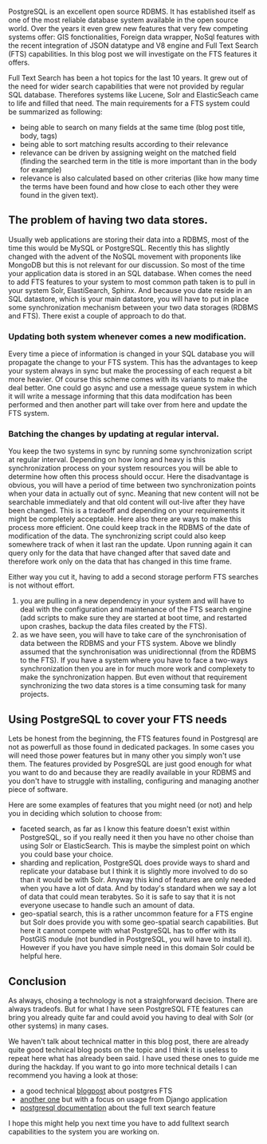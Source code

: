 PostgreSQL is an excellent open source RDBMS. It has established itself as one of the most reliable database system available in the open source world. Over the years it even grew new features that very few competing systems offer: GIS fonctionalities, Foreign data wrapper, NoSql features with the recent integration of JSON datatype and V8 engine and Full Text Search (FTS) capabilities. In this blog post we will investigate on the FTS features it offers.


Full Text Search has been a hot topics for the last 10 years. It grew out of the need for wider search capabilities that were not provided by regular SQL database. Therefores systems like Lucene, Solr and ElasticSeach came to life and filled that need. The main requirements for a FTS system could be summarized as following:
  - being able to search on many fields at the same time (blog post title, body, tags)
  - being able to sort matching results according to their relevance
  - relevance can be driven by assigning weight on the matched field (finding the searched term in the title is more important than in the body for example)
  - relevance is also calculated based on other criterias (like how many time the terms have been found and how close to each other they were found in the given text).

## The problem of having two data stores.

Usually web applications are storing their data into a RDBMS, most of the time this would be MySQL or PostgreSQL. Recently this has slightly changed with the advent of the NoSQL movement with proponents like MongoDB but this is not relevant for our discussion. So most of the time your application data is stored in an SQL database. When comes the need to add FTS features to your system to most common path taken is to pull in your system Solr, ElastiSearch, Sphinx. And because you date reside in an SQL datastore, which is your main datastore, you will have to put in place some synchronization mechanism between your two data storages (RDBMS and FTS). There exist a couple of approach to do that.

### Updating both system whenever comes a new modification.

Every time a piece of information is changed in your SQL database you will propagate the change to your FTS system. This has the advantages to keep your system always in sync but make the processing of each request a bit more heavier. Of course this scheme comes with its variants to make the deal better. One could go async and use a message queue system in which it will write a message informing that this data modifcation has been performed and then another part will take over from here and update the FTS system.

### Batching the changes by updating at regular interval.
You keep the two systems in sync by running some synchronization script at regular interval. Depending on how long and heavy is this synchronization process on your system resources you will be able to determine how often this process should occur. Here the disadvantage is obvious, you will have a period of time between two synchronization points when your data in actually out of sync. Meaning that new content will not be searchable immediately and that old content will out-live after they have been changed. This is a tradeoff and depending on your requirements it might be completely acceptable. Here also there are ways to make this process more efficient. One could keep track in the RDBMS of the date of modification of the data. The synchronizing script could also keep somewhere track of when it last ran the update. Upon running again it can query only for the data that have changed after that saved date and therefore work only on the data that has changed in this time frame.

Either way you cut it, having to add a second storage perform FTS searches is not without effort. 
  1. you are pulling in a new dependency in your system and will have to deal with the configuration and maintenance of the FTS search engine (add scripts to make sure they are started at boot time, and restarted upon crashes, backup the data files created by the FTS).
  2. as we have seen, you will have to take care of the synchronisation of data between the RDBMS and your FTS system. Above we blindly assumed that the synchronisation was unidirectionnal (from the RDBMS to the FTS). If you have a system where you have to face a two-ways synchronization then you are in for much more work and complexety to make the synchronization happen. But even without that requirement synchronizing the two data stores is a time consuming task for many projects.

## Using PostgreSQL to cover your FTS needs

Lets be honest from the beginning, the FTS features found in Postgresql are not as powerfull as those found in dedicated packages. In some cases you will need those power features but in many other you simply won't use them. The features provided by PosgreSQL are just good enough for what you want to do and because they are readily available in your RDBMS and you don't have to struggle with installing, configuring and managing another piece of software.

Here are some examples of features that you might need (or not) and help you in deciding which solution to choose from:
   - faceted search, as far as I know this feature doesn't exist within PostgreSQL, so if you really need it then you have no other choise than using Solr or ElasticSearch. This is maybe the simplest point on which you could base your choice.
   - sharding and replication, PostgreSQL does provide ways to shard and replicate your database but I think it is slightly more involved to do so than it would be with Solr. Anyway this kind of features are only needed when you have a lot of data. And by today's standard when we say a lot of data that could mean terabytes. So it is safe to say that it is not everyone usecase to handle such an amount of data.
   - geo-spatial search, this is a rather uncommon feature for a FTS engine but Solr does provide you with some geo-spatial search capabilities. But here it cannot compete with what PostgreSQL has to offer with its PostGIS module (not bundled in PostgreSQL, you will have to install it). However if you have you have simple need in this domain Solr could be helpful here.
   
## Conclusion

As always, chosing a technology is not a straighforward decision. There are always tradeofs. But for what I have seen PostgreSQL FTE features can bring you already quite far and could avoid you having to deal with Solr (or other systems) in many cases.

We haven't talk about technical matter in this blog post, there are already quite good technical blog posts on the topic and I think it is useless to repeat here what has already been said. I have used these ones to guide me during the hackday. If you want to go into more technical details I can recommend you having a look at those: 
   - a good technical [blogpost](http://blog.lostpropertyhq.com/postgres-full-text-search-is-good-enough/) about postgres FTS 
   - [another one](http://dlo.me/archives/2014/09/01/postgresql-fts/) but with a focus on usage from Django application
   - [postgresql documentation](http://www.postgresql.org/docs/current/static/textsearch.html) about the full text search feature
  
I hope this might help you next time you have to add fulltext search capabilities to the system you are working on.


